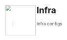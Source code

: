 # Infra <img src="https://avatars.githubusercontent.com/u/149151221?s=200&v=4" height = 100 align = left>

> Infra configs
